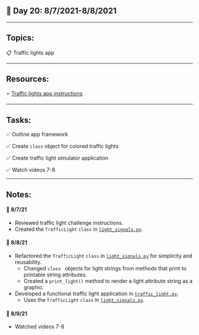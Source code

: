 ## :calendar: Day 20: 8/7/2021-8/8/2021

---

## Topics:

:clipboard: Traffic lights app

---

## Resources:

:star: [Traffic lights app instructions](https://github.com/talkpython/100daysofcode-with-python-course/tree/master/days/19-21-itertools#day-n1-create-a-traffic-lights-script)

---

## Tasks:

:white_check_mark: Outline app framework

:white_check_mark: Create `class` object for colored traffic lights

:white_check_mark: Create traffic light simulator application

:white_check_mark: Watch videos 7-8

---

## Notes:

#### :notebook: 8/7/21

- Reviewed traffic light challenge instructions.
- Created the `TrafficLight` `class` in [`light_signals.py`](light_signals.py).

#### :notebook: 8/8/21

- Refactored the `TrafficLight` `class` in [`light_signals.py`](light_signals.py) for simplicity and reusability.
    - Changed `class ` objects for light strings from methods that print to printable string attributes.
    - Created a `print_light()` method to render a light attribute string as a graphic.
- Developed a functional traffic light application in [`traffic_light.py`](traffic_light.py).
    - Uses the `TrafficLight` `class` in [`light_signals.py`](light_signals.py).

#### :notebook: 8/9/21

- Watched videos 7-8
